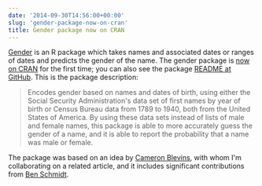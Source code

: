 ```yaml
---
date: '2014-09-30T14:56:00+00:00'
slug: 'gender-package-now-on-cran'
title: Gender package now on CRAN
---
```


[Gender](http://cran.r-project.org/web/packages/gender/index.html) is an R package which takes names and associated dates or ranges of dates and predicts the gender of the name. The gender package is [now on CRAN](http://cran.r-project.org/web/packages/gender/index.html) for the first time; you can also see the package [README at GitHub](https://github.com/ropensci/gender). This is the package description:

> Encodes gender based on names and dates of birth, using either the Social Security Administration's data set of first names by year of birth or Census Bureau data from 1789 to 1940, both from the United States of America. By using these data sets instead of lists of male and female names, this package is able to more accurately guess the gender of a name, and it is able to report the probability that a name was male or female.

The package was based on an idea by [Cameron Blevins](http://cameronblevins.org), with whom I'm collaborating on a related article, and it includes significant contributions from [Ben Schmidt](http://benschmidt.org/).
